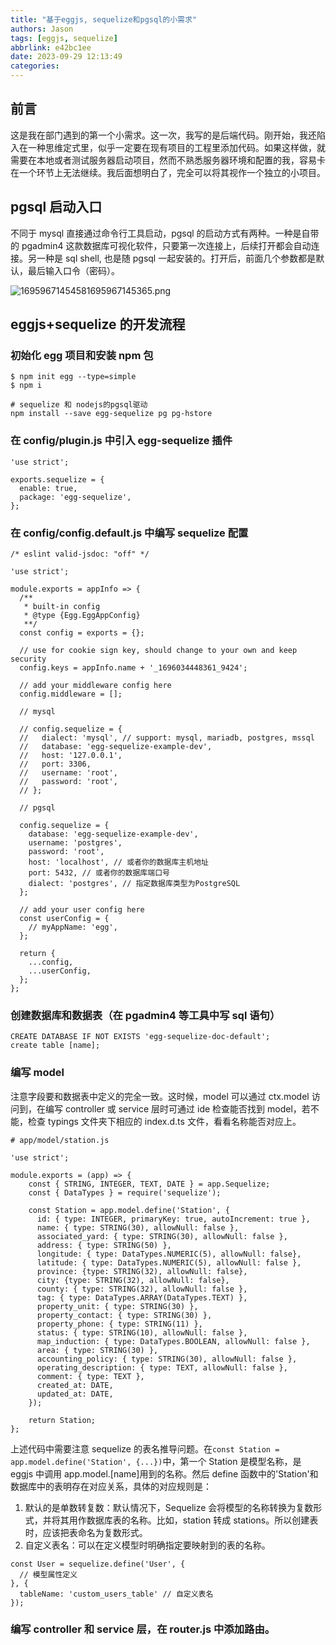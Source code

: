 ```yaml
---
title: "基于eggjs, sequelize和pgsql的小需求"
authors: Jason
tags: [eggjs, sequelize]
abbrlink: e42bc1ee
date: 2023-09-29 12:13:49
categories:
---
```


## 前言

这是我在部门遇到的第一个小需求。这一次，我写的是后端代码。刚开始，我还陷入在一种思维定式里，似乎一定要在现有项目的工程里添加代码。如果这样做，就需要在本地或者测试服务器启动项目，然而不熟悉服务器环境和配置的我，容易卡在一个环节上无法继续。我后面想明白了，完全可以将其视作一个独立的小项目。

## pgsql 启动入口

不同于 mysql 直接通过命令行工具启动，pgsql 的启动方式有两种。一种是自带的 pgadmin4 这款数据库可视化软件，只要第一次连接上，后续打开都会自动连接。另一种是 sql shell, 也是随 pgsql 一起安装的。打开后，前面几个参数都是默认，最后输入口令（密码）。

![16959671454581695967145365.png](https://cdn.jsdelivr.net/gh/li199-code/blog-imgs@main/16959671454581695967145365.png)

## eggjs+sequelize 的开发流程

### 初始化 egg 项目和安装 npm 包

```
$ npm init egg --type=simple
$ npm i

# sequelize 和 nodejs的pgsql驱动
npm install --save egg-sequelize pg pg-hstore
```

### 在 config/plugin.js 中引入 egg-sequelize 插件

```
'use strict';

exports.sequelize = {
  enable: true,
  package: 'egg-sequelize',
};
```

### 在 config/config.default.js 中编写 sequelize 配置

```
/* eslint valid-jsdoc: "off" */

'use strict';

module.exports = appInfo => {
  /**
   * built-in config
   * @type {Egg.EggAppConfig}
   **/
  const config = exports = {};

  // use for cookie sign key, should change to your own and keep security
  config.keys = appInfo.name + '_1696034448361_9424';

  // add your middleware config here
  config.middleware = [];

  // mysql

  // config.sequelize = {
  //   dialect: 'mysql', // support: mysql, mariadb, postgres, mssql
  //   database: 'egg-sequelize-example-dev',
  //   host: '127.0.0.1',
  //   port: 3306,
  //   username: 'root',
  //   password: 'root',
  // };

  // pgsql

  config.sequelize = {
    database: 'egg-sequelize-example-dev',
    username: 'postgres',
    password: 'root',
    host: 'localhost', // 或者你的数据库主机地址
    port: 5432, // 或者你的数据库端口号
    dialect: 'postgres', // 指定数据库类型为PostgreSQL
  };

  // add your user config here
  const userConfig = {
    // myAppName: 'egg',
  };

  return {
    ...config,
    ...userConfig,
  };
};

```

### 创建数据库和数据表（在 pgadmin4 等工具中写 sql 语句）

```
CREATE DATABASE IF NOT EXISTS 'egg-sequelize-doc-default';
create table [name];
```

### 编写 model

注意字段要和数据表中定义的完全一致。这时候，model 可以通过 ctx.model 访问到，在编写 controller 或 service 层时可通过 ide 检查能否找到 model，若不能，检查 typings 文件夹下相应的 index.d.ts 文件，看看名称能否对应上。

```
# app/model/station.js

'use strict';

module.exports = (app) => {
	const { STRING, INTEGER, TEXT, DATE } = app.Sequelize;
	const { DataTypes } = require('sequelize');

    const Station = app.model.define('Station', {
      id: { type: INTEGER, primaryKey: true, autoIncrement: true },
      name: { type: STRING(30), allowNull: false },
      associated_yard: { type: STRING(30), allowNull: false },
      address: { type: STRING(50) },
      longitude: { type: DataTypes.NUMERIC(5), allowNull: false},
      latitude: { type: DataTypes.NUMERIC(5), allowNull: false },
      province: {type: STRING(32), allowNull: false},
      city: {type: STRING(32), allowNull: false},
      county: { type: STRING(32), allowNull: false },
      tag: { type: DataTypes.ARRAY(DataTypes.TEXT) },
      property_unit: { type: STRING(30) },
      property_contact: { type: STRING(30) },
      property_phone: { type: STRING(11) },
      status: { type: STRING(10), allowNull: false },
      map_induction: { type: DataTypes.BOOLEAN, allowNull: false },
      area: { type: STRING(30) },
      accounting_policy: { type: STRING(30), allowNull: false },
      operating_description: { type: TEXT, allowNull: false },
      comment: { type: TEXT },
      created_at: DATE,
      updated_at: DATE,
    });

    return Station;
};
```

上述代码中需要注意 sequelize 的表名推导问题。在`const Station = app.model.define('Station', {...})`中，第一个 Station 是模型名称，是 eggjs 中调用 app.model.[name]用到的名称。然后 define 函数中的'Station'和数据库中的表明存在对应关系，具体的对应规则是：

1. 默认的是单数转复数：默认情况下，Sequelize 会将模型的名称转换为复数形式，并将其用作数据库表的名称。比如，station 转成 stations。所以创建表时，应该把表命名为复数形式。
2. 自定义表名：可以在定义模型时明确指定要映射到的表的名称。

```
const User = sequelize.define('User', {
  // 模型属性定义
}, {
  tableName: 'custom_users_table' // 自定义表名
});
```

### 编写 controller 和 service 层，在 router.js 中添加路由。
